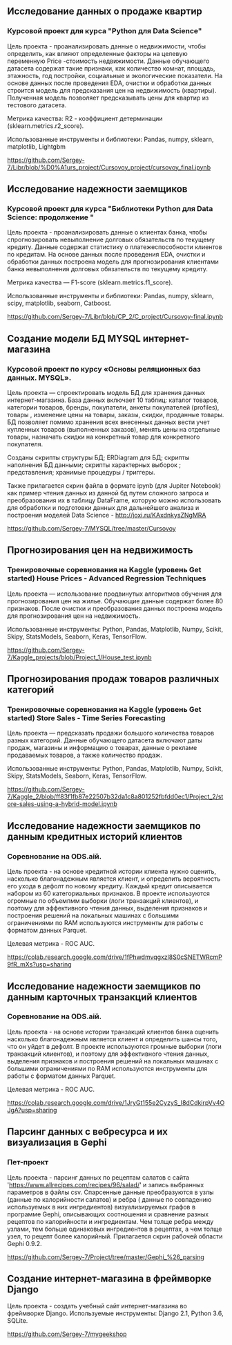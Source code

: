 ## Исследование данных о продаже квартир

### Курсовой проект для курса "Python для Data Science" 

Цель проекта - проанализировать данные о недвижимости, чтобы определить, как влияют определенные факторы на целевую переменную Price -стоимость недвижимости.        Данные обучающего датасета содержат такие признаки, как количество комнат, площадь, этажность, год постройки, социальные и экологические показатели. На основе данных после проведения EDA, очистки и обработки данных строится модель для предсказания цен на недвижимость (квартиры). Полученная модель позволяет предсказывать цены для квартир из тестового датасета. 

Метрика качества: R2 - коэффициент детерминации (sklearn.metrics.r2_score).

Использованные инструменты и библиотеки: Pandas, numpy, sklearn, matplotlib, Lightgbm

https://github.com/Sergey-7/Libr/blob/%D0%A1urs_project/Cursovoy_project/cursovoy_final.ipynb

## Исследование надежности заемщиков

### Курсовой проект для курса "Библиотеки Python для Data Science: продолжение "  

Цель проекта - проанализировать данные о клиентах банка, чтобы спрогнозировать невыполнение долговых обязательств по текущему кредиту. Данные содержат статистику о платежеспособности клиентов по кредитам. На основе данных после проведения EDA, очистки и обработки данных построена модель для прогнозирования клиентами банка невыполнения долговых обязательств по текущему кредиту. 

Метрика качества — F1-score (sklearn.metrics.f1_score). 

Использованные инструменты и библиотеки: Pandas, numpy, sklearn, scipy, matplotlib, seaborn, Catboost. 

https://github.com/Sergey-7/Libr/blob/CP_2/C_project/Cursovoy-final.ipynb


## Создание модели БД MYSQL интернет-магазина

### Курсовой проект по курсу «Основы реляционных баз данных. MYSQL». 

 
Цель проекта — спроектировать модель БД для хранения данных интернет-магазина. База данных включает 10 таблиц: каталог товаров, категории товаров, бренды, покупатели, анкеты покупателей (profiles), товары , изменение цены на товары, заказы, скидки, проданные товары. БД позволяет помимо хранения всех внесенных данных вести учет купленных товаров (выполненных заказов), менять цены на отдельные товары, назначать скидки на конкретный товар для конкретного покупателя.

Созданы скрипты структуры БД; ERDiagram для БД; скрипты наполнения БД данными; скрипты характерных выборок ; представления; хранимые процедуры / триггеры.  

Также прилагается скрин файла в формате ipynb (для Jupiter Notebook) как пример чтения данных из данной бд 
путем сложного запроса и преобразования их в таблицу DataFrame, которую можно использовать для обработки и подготовки данных
для дальнейшего анализа и построения моделей Data Science - http://joxi.ru/KAxdnkysZNgMRA

https://github.com/Sergey-7/MYSQL/tree/master/Cursovoy

## Прогнозирования цен на недвижимость

### Тренировочные соревнования на Kaggle (уровень Get started) House Prices - Advanced Regression Techniques    

Цель проекта — использование продвинутых алгоритмов обучения для прогнозирования цен на жилье. Обучающие данные содержат более 80 признаков. После очистки и преобразования данных построена модель для прогнозирования цен на недвижимость. 

Использованные инструменты: Python, Pandas, Matplotlib, Numpy, Scikit, Skipy, StatsModels, Seaborn, Keras, TensorFlow.

https://github.com/Sergey-7/Kaggle_projects/blob/Project_1/House_test.ipynb

## Прогнозирования продаж товаров различных категорий

### Тренировочные соревнования на Kaggle (уровень Get started)  Store Sales - Time Series Forecasting    

Цель проекта — предсказать продажи большого количества товаров разных категорий. Данные обучающего датасета включают даты продаж, магазины и информацию о товарах, данные о рекламе продаваемых товаров, а также количество продаж. 

Использованные инструменты: Python, Pandas, Matplotlib, Numpy, Scikit, Skipy, StatsModels, Seaborn, Keras, TensorFlow.

https://github.com/Sergey-7/Kaggle_2/blob/ff83f1fb87e22507b32da1c8a801252fbfdd0ec1/Project_2/store-sales-using-a-hybrid-model.ipynb

## Исследование надежности заемщиков по данным кредитных историй клиентов

###  Соревнование на ODS.aiй.  

Цель проекта - на основе кредитной истории клиента нужно оценить, насколько благонадежным является клиент, и определить вероятность его ухода в дефолт по новому кредиту. Каждый кредит описывается набором из 60 категориальных признаков. В проекте используются огромные по объемпмм выборки (логи транзакций клиентов), и поэтому для эффективного чтения данных, выделения признаков и построения решений на локальных машинах с большими ограничениями по RAM используются инструменты для работы с форматом данных Parquet. 

Целевая метрика - ROC AUC.

https://colab.research.google.com/drive/1fPhwdmvqgxzl8S0cSNETWRcmP9fR_mXs?usp=sharing


## Исследование надежности заемщиков по данным карточных транзакций клиентов

###  Соревнование на ODS.aiй.  

Цель проекта - на основе истории транзакций клиентов банка оценить насколько благонадежным является клиент и определить шансы того, что он уйдет в дефолт. В проекте используются громные выборки (логи транзакций клиентов), и поэтому для эффективного чтения данных, выделения признаков и построения решений на локальных машинах с большими ограничениями по RAM используются инструменты для работы с форматом данных Parquet. 

Целевая метрика - ROC AUC.

https://colab.research.google.com/drive/1JryGt155e2CyzyS_I8dCdkirpVv4OJgA?usp=sharing

## Парсинг данных с вебресурса и их визуализация в Gephi

### Пет-проект

Цель проекта - парсинг данных по рецептам салатов с сайта 'https://www.allrecipes.com/recipes/96/salad/' и запись выбранных параметров в файлы csv. Спарсенные данные преобразуются в узлы (данные по калорийности салатов) и ребра ( данные по совпадению используемых в них ингредиентов) визуализируемых графов в программе Gephi, описывающих соотношения и сравнение разных рецептов по калорийности и ингредиентам. Чем толще ребра между узлами, тем больше одинаковых ингредиентов в рецептах, а чем толще узел, то рецепт более калорийный. Прилагается скрин рабочей области Gephi 0.9.2.

https://github.com/Sergey-7/Project/tree/master/Gephi_%26_parsing

## Создание интернет-магазина в фреймворке Django

Цель проекта - создать учебный сайт интернет-магазина во фреймворке Django. Используемые инструменты: Django 2.1, Python 3.6, SQLite.

https://github.com/Sergey-7/mygeekshop
